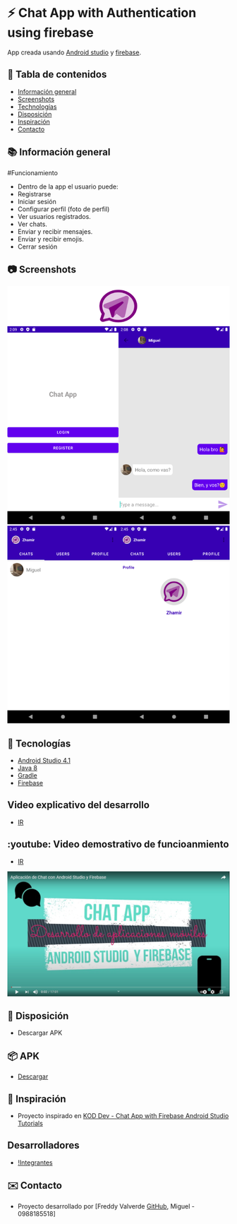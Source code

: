 # :zap: Chat App with Authentication using firebase

App creada usando [Android studio](https://developer.android.com/) y [firebase](https://firebase.google.com/docs).

## :page_facing_up: Tabla de contenidos

* [Información general](#general-info)
* [Screenshots](#screenshots)
* [Technologías](#technologias)
* [Disposición](#Disposición)
* [Inspiración](#inspiración)
* [Contacto](#contacto)

## :books: Información general

#Funcionamiento
* Dentro de la app el usuario puede:
* Registrarse
* Iniciar sesión
* Configurar perfil (foto de perfil)
* Ver usuarios registrados.
* Ver chats.
* Enviar y recibir mensajes.
* Enviar y recibir emojis.
* Cerrar sesión


## :camera: Screenshots

![first image](./tmp/ChatApp.png)
![other image](./tmp/ChatApp2.png)

## :signal_strength: Tecnologías

* [Android Studio 4.1](https://developer.android.com/)
* [Java 8](https://www.oracle.com/index.html)
* [Gradle](https://gradle.org/)
* [Firebase](https://firebase.google.com/docs)

## Video explicativo del desarrollo

* [IR](https://youtu.be/zCsxU5hkg3M)

## :youtube: Video demostrativo de funcioanmiento

* [IR](https://youtu.be/zv4eFSXESL8)

[![Everything Is AWESOME](./tmp/chatApp_video_Desarrollo.jpg)](https://youtu.be/zv4eFSXESL8)

## :floppy_disk: Disposición

* Descargar APK

## 📦 APK

* [Descargar](https://epnecuador-my.sharepoint.com/:u:/g/personal/miguel_jurado_epn_edu_ec/EVxZ90ZPQ4dJmMnm0ryp0wwBiMm_8DR0LMqSVxR44iA88g?e=3TtGBN)

## :clap: Inspiración

* Proyecto inspirado en [KOD Dev - Chat App with Firebase Android Studio Tutorials](https://www.youtube.com/playlist?list=PLzLFqCABnRQftQQETzoVMuteXzNiXmnj8)

## Desarrolladores

* [!Integrantes](./tmp/)

## :envelope: Contacto 

* Proyecto desarrollado por [Freddy Valverde [GitHub](https://github.com/FreddyJR1995), Miguel - 0988185518]
